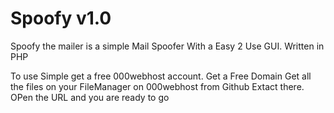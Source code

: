 # Spoofy v1.0
Spoofy the mailer is a simple Mail Spoofer With a Easy 2 Use GUI. Written in PHP


To use Simple get a free 000webhost account.
Get a Free Domain 
Get all the files on your FileManager on 000webhost from Github 
Extact there.
OPen the URL and you are ready to go
